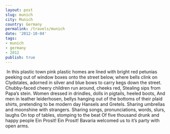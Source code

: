 ```yaml
---
layout: post
slug: munich
city: Munich
country: Germany
permalink: /travels/munich
date: '2012-10-04'
tags:
- munich
- germany
- 2012
publish: true
---
```


<img class="beer-garten" src="../../img/munich/munich.jpg" alt="">
In this plastic town
pink plastic homes are lined with bright red petunias
peeking out of window boxes onto the street below,
where bells clink on Clydstales, adorned in silver and blue bows
to carry kegs down the street.
Chubby-faced cheery children run around, cheeks red,
Stealing sips from Papa’s stein.
Women dressed in drindles, dolls in pigtails, heeled boots,
And men in leather leiderhosen, bellys hanging out
of the bottoms of their plaid shirts,
pretending to be modern day Hansels and Gretels.
Sharing umbrellas and moonshine with strangers.
Sharing songs, pronunciations, words, slurs, laughs
On top of tables, stomping to the beat
Of five thousand drunk and happy people
Ein Prosit! Ein Prosit!
Bavaria welcomed us to it’s party with open arms.
